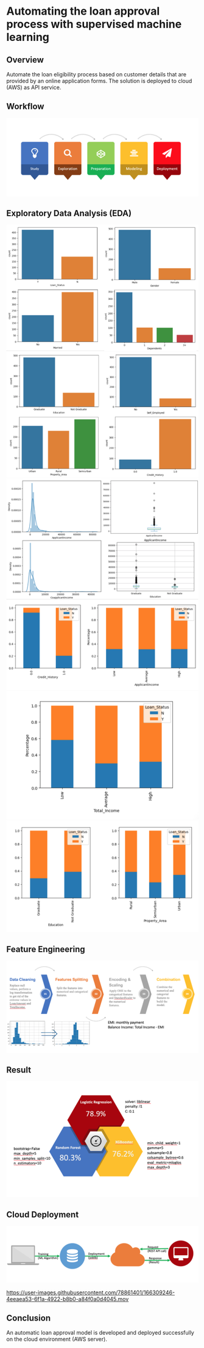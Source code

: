 # Automating the loan approval process with supervised machine learning

## Overview 
Automate the loan eligibility process based on customer details that are provided by an online application forms. The solution is deployed to cloud (AWS) as API service.

## Workflow
!["workflow01"](https://github.com/kreativeai/Automating-Loan-Approval/blob/main/img/01_workflow.png)

## Exploratory Data Analysis (EDA)
!["EDA01"](https://github.com/kreativeai/Automating-Loan-Approval/blob/main/img/02_EDA01.png)
!["EDA02"](https://github.com/kreativeai/Automating-Loan-Approval/blob/main/img/02_EDA02.png)
!["EDA03"](https://github.com/kreativeai/Automating-Loan-Approval/blob/main/img/02_EDA03.png)
!["EDA04"](https://github.com/kreativeai/Automating-Loan-Approval/blob/main/img/02_EDA04.png)
!["EDA05"](https://github.com/kreativeai/Automating-Loan-Approval/blob/main/img/02_EDA05.png)
!["EDA06"](https://github.com/kreativeai/Automating-Loan-Approval/blob/main/img/02_EDA06.png)

## Feature Engineering
!["feature"](https://github.com/kreativeai/Automating-Loan-Approval/blob/main/img/03_worfflow2.png)

## Result
!["feature"](https://github.com/kreativeai/Automating-Loan-Approval/blob/main/img/04_result.png)

## Cloud Deployment
!["deployment01"](https://github.com/kreativeai/Automating-Loan-Approval/blob/main/img/05_deployment.png)


https://user-images.githubusercontent.com/78861401/166309246-4eeaea53-6f1a-4922-b8b0-a84f0a0d4045.mov


## Conclusion
An automatic loan approval model is developed and deployed successfully on the cloud environment (AWS server).
